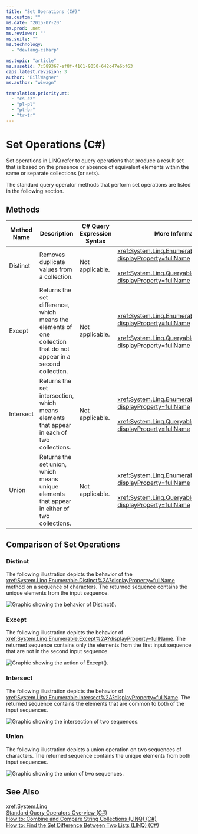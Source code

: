 ```yaml
---
title: "Set Operations (C#)"
ms.custom: ""
ms.date: "2015-07-20"
ms.prod: .net
ms.reviewer: ""
ms.suite: ""
ms.technology: 
  - "devlang-csharp"

ms.topic: "article"
ms.assetid: 7c589367-ef8f-4161-9050-642c47e6bf63
caps.latest.revision: 3
author: "BillWagner"
ms.author: "wiwagn"

translation.priority.mt: 
  - "cs-cz"
  - "pl-pl"
  - "pt-br"
  - "tr-tr"
---
```

# Set Operations (C#)
Set operations in LINQ refer to query operations that produce a result set that is based on the presence or absence of equivalent elements within the same or separate collections (or sets).  
  
 The standard query operator methods that perform set operations are listed in the following section.  
  
## Methods  
  
|Method Name|Description|C# Query Expression Syntax|More Information|  
|-----------------|-----------------|---------------------------------|----------------------|  
|Distinct|Removes duplicate values from a collection.|Not applicable.|<xref:System.Linq.Enumerable.Distinct%2A?displayProperty=fullName><br /><br /> <xref:System.Linq.Queryable.Distinct%2A?displayProperty=fullName>|  
|Except|Returns the set difference, which means the elements of one collection that do not appear in a second collection.|Not applicable.|<xref:System.Linq.Enumerable.Except%2A?displayProperty=fullName><br /><br /> <xref:System.Linq.Queryable.Except%2A?displayProperty=fullName>|  
|Intersect|Returns the set intersection, which means elements that appear in each of two collections.|Not applicable.|<xref:System.Linq.Enumerable.Intersect%2A?displayProperty=fullName><br /><br /> <xref:System.Linq.Queryable.Intersect%2A?displayProperty=fullName>|  
|Union|Returns the set union, which means unique elements that appear in either of two collections.|Not applicable.|<xref:System.Linq.Enumerable.Union%2A?displayProperty=fullName><br /><br /> <xref:System.Linq.Queryable.Union%2A?displayProperty=fullName>|  
  
## Comparison of Set Operations  
  
### Distinct  
 The following illustration depicts the behavior of the <xref:System.Linq.Enumerable.Distinct%2A?displayProperty=fullName> method on a sequence of characters. The returned sequence contains the unique elements from the input sequence.  
  
 ![Graphic showing the behavior of Distinct&#40;&#41;.](../../../../csharp/programming-guide/concepts/linq/media/distinct.png "Distinct")  
  
### Except  
 The following illustration depicts the behavior of <xref:System.Linq.Enumerable.Except%2A?displayProperty=fullName>. The returned sequence contains only the elements from the first input sequence that are not in the second input sequence.  
  
 ![Graphic showing the action of Except&#40;&#41;.](../../../../csharp/programming-guide/concepts/linq/media/except.png "Except")  
  
### Intersect  
 The following illustration depicts the behavior of <xref:System.Linq.Enumerable.Intersect%2A?displayProperty=fullName>. The returned sequence contains the elements that are common to both of the input sequences.  
  
 ![Graphic showing the intersection of two sequences.](../../../../csharp/programming-guide/concepts/linq/media/intersect.png "Intersect")  
  
### Union  
 The following illustration depicts a union operation on two sequences of characters. The returned sequence contains the unique elements from both input sequences.  
  
 ![Graphic showing the union of two sequences.](../../../../csharp/programming-guide/concepts/linq/media/union.png "Union")  
  
## See Also  
 <xref:System.Linq>   
 [Standard Query Operators Overview (C#)](../../../../csharp/programming-guide/concepts/linq/standard-query-operators-overview.md)   
 [How to: Combine and Compare String Collections (LINQ) (C#)](../../../../csharp/programming-guide/concepts/linq/how-to-combine-and-compare-string-collections-linq.md)   
 [How to: Find the Set Difference Between Two Lists (LINQ) (C#)](../../../../csharp/programming-guide/concepts/linq/how-to-find-the-set-difference-between-two-lists-linq.md)
